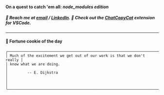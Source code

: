 #### On a quest to catch 'em all: *node_modules edition*

##### :calling: Reach me at **[email](mailto:johannes@stenmark.in)** ***/*** **[LinkedIn](https://www.linkedin.com/in/johannes-stenmark)**.  :feet: Check out the [ChatCopyCat](https://github.com/jstenmark/ChatCopyCat) extension for VSCode.

---
#### :cookie: Fortune cookie of the day
```smalltalk
╭───────────────────────────────────────────────────────────────────────╮
│ Much of the excitement we get out of our work is that we don't really │
│ know what we are doing.                                               │
│         -- E. Dijkstra                                                │
│                                                                       │
╰───────────────────────────────────────────────────────────────────────╯
```
